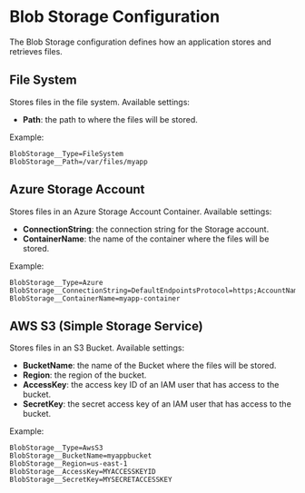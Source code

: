 ﻿# Blob Storage Configuration

The Blob Storage configuration defines how an application stores and retrieves files.

## File System

Stores files in the file system. Available settings:

* **Path**: the path to where the files will be stored.

Example:

```
BlobStorage__Type=FileSystem
BlobStorage__Path=/var/files/myapp
```

## Azure Storage Account

Stores files in an Azure Storage Account Container. Available settings:

* **ConnectionString**: the connection string for the Storage account.
* **ContainerName**: the name of the container where the files will be stored.

Example:

```
BlobStorage__Type=Azure
BlobStorage__ConnectionString=DefaultEndpointsProtocol=https;AccountName=myaccountname;AccountKey=myaccountkey;EndpointSuffix=core.windows.net
BlobStorage__ContainerName=myapp-container
```

## AWS S3 (Simple Storage Service)

Stores files in an S3 Bucket. Available settings:

* **BucketName**: the name of the Bucket where the files will be stored.
* **Region**: the region of the bucket.
* **AccessKey**: the access key ID of an IAM user that has access to the bucket. 
* **SecretKey**: the secret access key of an IAM user that has access to the bucket. 

Example:

```
BlobStorage__Type=AwsS3
BlobStorage__BucketName=myappbucket
BlobStorage__Region=us-east-1
BlobStorage__AccessKey=MYACCESSKEYID
BlobStorage__SecretKey=MYSECRETACCESSKEY
```